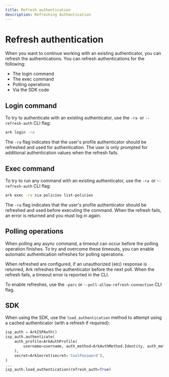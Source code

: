 ```yaml
---
title: Refresh authentication
description: Refreshing Authentication
---
```


# Refresh authentication

When you want to continue working with an existing authenticator, you can refresh the authentications. You can refresh authentications for the following:

- The login command
- The exec command
- Polling operations
- Via the SDK code

## Login command

To try to authenticate with an existing authenticator, use the `-ra `or `--refresh-auth` CLI flag:
```bash  linenums="0"
ark login -ra
```
The `-ra` flag indicates that the user's profile authenticator should be refreshed and used for authentication. The user is only prompted for additional authentication values when the refresh fails.

## Exec command

To try to run any command with an existing authenticator, use the `-ra `or -`-refresh-auth` CLI flag:
```bash  linenums="0"
ark exec -ra sia policies list-policies
```

The `-ra` flag indicates that the user's profile authenticator should be refreshed and used before executing the command. When the refresh fails, an error is returned and you must log in again.

## Polling operations

When polling any async command, a timeout can occur before the polling operation finishes. To try and overcome these timeouts, you can enable automatic authentication refreshes for polling operations.

When refreshed are configured, if an unauthorized (`401`) response is returned, Ark refreshes the authenticator before the next poll. When the refresh fails, a timeout error is reported in the CLI. 

To enable refreshes, use the `-parc` or `--poll-allow-refresh-connection` CLI flag.

## SDK

When using the SDK, use the `load_authentication` method to attempt using a cached authenticator (with a refresh if required):
```python
isp_auth = ArkISPAuth()
isp_auth.authenticate(
    auth_profile=ArkAuthProfile(
        username=username, auth_method=ArkAuthMethod.Identity, auth_method_settings=IdentityArkAuthMethodSettings()
    ),
    secret=ArkSecret(secret='CoolPassword'),
)
...
isp_auth.load_authentication(refresh_auth=True)
```

